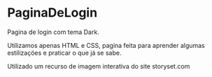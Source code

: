 # PaginaDeLogin
Pagina de login com tema Dark. 

Utilizamos apenas HTML e CSS, pagina feita para aprender algumas estilizaçöes e praticar o que já se sabe. 

Utilizado um recurso de imagem interativa do site storyset.com

